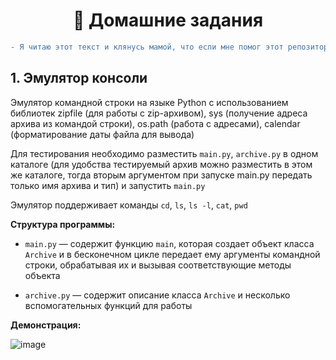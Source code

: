 # <div align='center'>:poop: Домашние задания </div>

```diff
- Я читаю этот текст и клянусь мамой, что если мне помог этот репозиторий, то я поставлю ему звездочку!
```
## <a name="task1"></a> 1. Эмулятор консоли

Эмулятор командной строки на языке Python с использованием библиотек zipfile (для работы с zip-архивом), sys (получение адреса архива из командой строки), os.path (работа с адресами), calendar (форматирование даты файла для вывода)

Для тестирования необходимо разместить `main.py`, `archive.py` в одном каталоге (для удобства тестируемый архив можно разместить в этом же каталоге, тогда вторым аргументом при запуске main.py передать только имя архива и тип) и запустить `main.py`

Эмулятор поддерживает команды `cd`, `ls`, `ls -l`, `cat`, `pwd`

**Структура программы:**
- `main.py` — содержит функцию `main`, которая создает объект класса `Archive` и в бесконечном цикле передает ему аргументы командной строки, обрабатывая их и вызывая соответствующие методы объекта

- `archive.py` — содержит описание класса `Archive` и несколько вспомогательных функций для работы

**Демонстрация:**

![image](https://user-images.githubusercontent.com/71013663/145852634-bc9e965e-4e05-43c4-87c8-46a869702dc1.png)